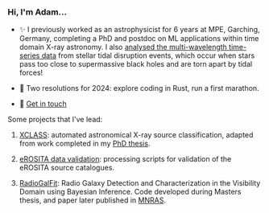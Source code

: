 ### Hi, I'm Adam... 

- ✨ I previously worked as an astrophysicist for 6 years at MPE, Garching, Germany, completing a PhD and postdoc on ML applications within time domain X-ray astronomy. I also [analysed the multi-wavelength time-series data](https://ui.adsabs.harvard.edu/search/p_=0&q=malyali&sort=date%20desc%2C%20bibcode%20desc) from stellar tidal disruption events, which occur when stars pass too close to supermassive black holes and are torn apart by tidal forces!

- 🌱 Two resolutions for 2024: explore coding in Rust, run a first marathon.

- 💬 [Get in touch](https://www.linkedin.com/in/adam-malyali/)

Some projects that I've lead:

1. [XCLASS](https://github.com/amalyali/xclass): automated astronomical X-ray source classification, adapted from work completed in my [PhD thesis](https://edoc.ub.uni-muenchen.de/29876/).

2. [eROSITA data validation](https://github.com/amalyali/erosita_validation): processing scripts for validation of the eROSITA source catalogues.

3. [RadioGalFit](https://github.com/amalyali/RadioGalFit): Radio Galaxy Detection and Characterization in the Visibility Domain using Bayesian Inference. Code developed during Masters thesis, and paper later published in [MNRAS](https://academic.oup.com/mnras/article/486/2/2695/5432377).

<!--
**amalyali/amalyali** is a ✨ _special_ ✨ repository because its `README.md` (this file) appears on your GitHub profile.

Here are some ideas to get you started:

- 🔭 I’m currently working on ...


- 👯 I’m looking to collaborate on ...
- 🤔 I’m looking for help with ...

- ⚡ Fun fact: ...
-->
